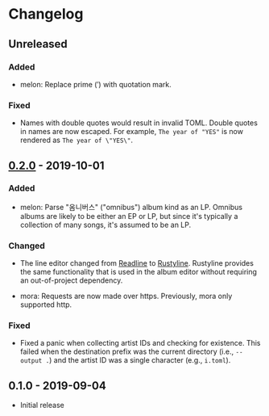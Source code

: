# Changelog

## Unreleased

### Added

  * melon: Replace prime (′) with quotation mark.

### Fixed

  * Names with double quotes would result in invalid TOML. Double quotes in
    names are now escaped. For example, `The year of "YES"` is now rendered as
    `The year of \"YES\"`.

## [0.2.0] - 2019-10-01

### Added

  * melon: Parse "옴니버스" ("omnibus") album kind as an LP. Omnibus albums are
    likely to be either an EP or LP, but since it's typically a collection of
    many songs, it's assumed to be an LP.

### Changed

  * The line editor changed from [Readline] to [Rustyline]. Rustyline provides
    the same functionality that is used in the album editor without requiring
    an out-of-project dependency.

  * mora: Requests are now made over https. Previously, mora only supported
    http.

[Readline]: https://tiswww.case.edu/php/chet/readline/rltop.html
[rustyline]: https://github.com/kkawakam/rustyline

### Fixed

  * Fixed a panic when collecting artist IDs and checking for existence.
    This failed when the destination prefix was the current directory (i.e.,
    `--output .`) and the artist ID was a single character (e.g., `i.toml`).

## 0.1.0 - 2019-09-04

  * Initial release

[0.2.0]: https://github.com/zaeleus/multimeta/compare/v0.1.0...v0.2.0
